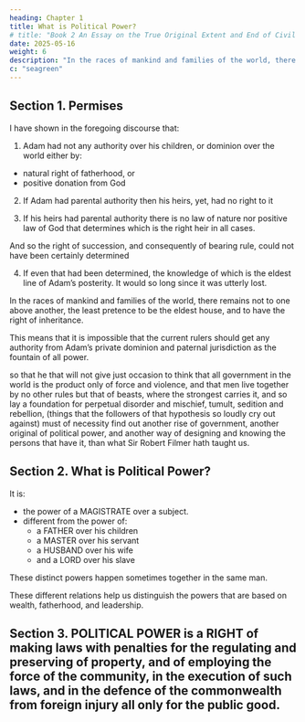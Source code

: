 ```yaml
---
heading: Chapter 1
title: What is Political Power?
# title: "Book 2 An Essay on the True Original Extent and End of Civil Government"
date: 2025-05-16
weight: 6
description: "In the races of mankind and families of the world, there remains not to one above another"
c: "seagreen"
---
```



## Section 1. Permises

I have shown in the foregoing discourse that:

1. Adam had not any authority over his children, or dominion over the world either by:
- natural right of fatherhood, or
- positive donation from God

2. If Adam had parental authority then his heirs, yet, had no right to it

3. If his heirs had parental authority there is no law of nature nor positive law of God that determines which is the right heir in all cases.

And so the right of succession, and consequently of bearing rule, could not have been certainly determined

4. If even that had been determined, the knowledge of which is the eldest line of Adam’s posterity. It would so long since it was utterly lost.

In the races of mankind and families of the world, there remains not to one above another, the least pretence to be the eldest house, and to have the right of inheritance.

This means that it is impossible that the current rulers should get any authority from Adam’s private dominion and paternal jurisdiction as the fountain of all power.

so that he that will not give just occasion to think that all government in the world is the product only of force and violence, and that men live together by no other rules but that of beasts, where the strongest carries it, and so lay a foundation for perpetual disorder and mischief, tumult, sedition and rebellion, (things that the followers of that hypothesis so loudly cry out against) must of necessity find out another rise of government, another original of political power, and another way of designing and knowing the persons that have it, than what Sir Robert Filmer hath taught us.


## Section 2. What is Political Power?

It is:
- the power of a MAGISTRATE over a subject.
- different from the power of:
  - a FATHER over his children
  - a MASTER over his servant
  - a HUSBAND over his wife
  - and a LORD over his slave

These distinct powers happen sometimes together in the same man.

These different relations help us distinguish the powers that are based on wealth, fatherhood, and leadership.

<!-- being a captain of a galley. -->

<!-- of death, and consequently all less penalties, -->
## Section 3. POLITICAL POWER is a RIGHT of making laws with penalties for the regulating and preserving of property, and of employing the force of the community, in the execution of such laws, and in the defence of the commonwealth from foreign injury all only for the public good.


